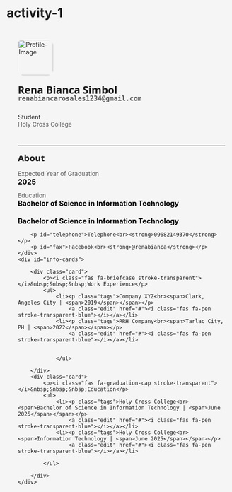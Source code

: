 # activity-1
<style>
    
html{
    font-family: 'Open Sans',sans-serif;
    background: whitesmoke;
}
a{
    text-decoration: none;
    color: black;
}
hr{
    background: grey;
}
#container{
    position: relative;
    display: flex;
}
#profile{
    flex: 15%;
    display: block;
    position: relative;
    margin: 5% 2% 0 10%;
    width: 100%;
    height: 100%;
}
#info-cards{
    flex: 55%;
    display: block;
    margin-top: 5%;
    margin-right: 10%;
    width: 100%;
    height: 100%;
}
#image{
    position: relative;
    overflow: hidden;
}
#image,#profile-photo{
    position: relative;
    width: 80px;
    height: 80px;
    border-radius: 10px;
}
#image > a{
    position: absolute;
    top:0;
    left:0;
    background: rgba(0,0,0,0.5) !important;
    height: 100%;
    width: 100%;
    display: none;
}
#image > a > i{
    -webkit-text-stroke: 1px #ffffffdd;
    padding: 40%;
}
#image:hover a{
    display: block;
}
#name{
    font-size: 23px !important;
    line-height: 20px !important;
}
#about,.card > ul > li{
    padding: 0 0 0 15px;
    position: relative;
    display: inline-block;
    width: 100%;
}
#about{
    font-size: 20px !important;
    padding: 0 !important;
}
#name, #about > p{
    font-weight: bolder;
    font-family: 'Open Sans', sans-serif;
}
#email{
    font-size: 15px !important;
    font-weight: bold !important;
    font-family: 'Cutive Mono',monospace;
}
#college,#email,#year-graduation,#education,#more-about,#telephone,#fax{
    color: #555;
    font-size: 13.5px;
}
strong,span{
    color: black;
    font-size: 16px;
}
#social-links,#about{
    display: inline-block;
}
#social-links{
    margin-bottom: 12px;
}
#social-links a{
    margin: 0 10px;
}
#edit-intro{
    display: block;
    color:#097bbf;
    font-family: 'Nunito', sans-serif;
}
.fab{
    font-size: 1.1em;
}
.fab,.fas{
    color: whitesmoke;
}
#about > a{
    top: 4px;
    right: 8px;
}
.edit{
    top: 19px;
    right: 10px;
}
#about > a, .edit{
    position: absolute;
    font-size: 15px !important;
}
.stroke-transparent {
 -webkit-text-stroke: 1px #000;
 -webkit-text-fill-color: transparent;
}
.blue{
    color: #097bbf !important;
    font-size: 13px;
}
.stroke-transparent-blue {
 -webkit-text-stroke: 1px #097bbf;
 -webkit-text-fill-color: transparent;
}
.card{
    box-shadow: 0 3px 10px 0 rgba(0,0,0,.1);
    overflow-x: hidden;
    margin-bottom: 30px;
    padding: 15px 30px 30px 30px;
    background-color: #fff;
}
.card > p{
    color: #0e141e;
    font-weight: bolder;
    font-size: 18px;
    line-height: 2;
}
.card > p > i{
    font-size: 18px;
}
.card > a{
    font-weight: 400;
    font-size: 15px;
    margin: 0;
    margin-left: 25px;
    padding: 0;
    border: 0;
    height: auto;
    background: transparent;
    color: #097bbf;
    outline: none;
    cursor: pointer;
}
.card > ul{
    list-style-type: none;
}
.tags{
    font-size: 17px;
    font-weight: bolder;
}
.tags ~ a{
    display: none !important;
}
.tags span{
    font-size: 14px;
    font-weight: normal;
    color: #0e141e;
}
.tags span span{
    color: #738f93;
}
@media screen and (max-width:1090px){
    #profile{
        margin-left: 5%;
    }
}
@media screen and (max-width:850px){
    #container{
        display: block;
    }
    #profile{
        width: 90%;
    }
    .card{
        margin: 0 5%;
        margin-bottom: 30px;
    }
}
</style>
<div id="inner-nav"></div>
<div id="container">
    <div id="profile">
        <div id="image">
            <img id="profile-photo" src="https://www.animaker.com/hub/wp-content/uploads/2023/03/GarfieldCharacter.webp" alt="Profile-Image">
            <a href="#"><i class="fas fa-pen stroke-transparent"></i></a>
        </div>
        <p id="name">Rena Bianca Simbol<br><span id="email">renabiancarosales1234@gmail.com</span></p>
        <p id="designation">Student<br><span id="college">Holy Cross College</span></p>
        <div id="social-links"><a href="#"><i class="fab fa-facebook-f stroke-transparent"></i></a><a><i class="fab fa-twitter stroke-transparent"></i></a><a><i class="fab fa-linkedin-in stroke-transparent"></i></a><a><i class="fab fa-github stroke-transparent"></i></a></div>
       <hr width="100%">
        <div id="about">
            <p style="display:inline;">About</p>
            <a href="#"><i class="fas fa-pen stroke-transparent-blue"></i></a>
        </div>
        <p id="year-graduation">Expected Year of Graduation<br><strong>2025</strong></p>
        <p id="education">Education<br><strong>Bachelor of Science in Information Technology <br><br> Bachelor of Science in Information Technology</strong></p>

        <p id="telephone">Telephone<br><strong>09682149370</strong></p>
        <p id="fax">Facebook<br><strong>@renabianca</strong></p>
    </div>
    <div id="info-cards">
      
        <div class="card">
            <p><i class="fas fa-briefcase stroke-transparent"></i>&nbsp;&nbsp;&nbsp;Work Experience</p>
            <ul>
                <li><p class="tags">Company XYZ<br><span>Clark, Angeles City | <span>2019</span></span></p>
                    <a class="edit" href="#"><i class="fas fa-pen stroke-transparent-blue"></i></a></li>
                <li><p class="tags">RRH Company<br><span>Tarlac City, PH | <span>2022</span></span></p>
                    <a class="edit" href="#"><i class="fas fa-pen stroke-transparent-blue"></i></a></li>
          
            
                </ul>
         
        </div>
        <div class="card">
            <p><i class="fas fa-graduation-cap stroke-transparent"></i>&nbsp;&nbsp;&nbsp;Education</p>
            <ul>
                <li><p class="tags">Holy Cross College<br><span>Bachelor of Science in Information Technology | <span>June 2025</span></span></p>
                    <a class="edit" href="#"><i class="fas fa-pen stroke-transparent-blue"></i></a></li>
                <li><p class="tags">Holy Cross College<br><span>Information Technology | <span>June 2025</span></span></p>
                    <a class="edit" href="#"><i class="fas fa-pen stroke-transparent-blue"></i></a></li>
                    
            </ul>
            
        </div>
    </div>
</div>
